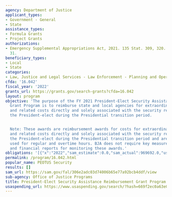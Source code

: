 ```yaml
---
agency: Department of Justice
applicant_types:
- Government - General
- State
assistance_types:
- Formula Grants
- Project Grants
authorizations:
- Emergency Supplemental Appropriations Act, 2021. 135 Stat. 309, 320. Pub. L. 117,
  31.
beneficiary_types:
- Local
- State
categories:
- Law, Justice and Legal Services - Law Enforcement - Planning and Operations
cfda: '16.042'
fiscal_year: '2022'
grants_url: https://grants.gov/search-grants?cfda=16.042
layout: program
objective: 'The purpose of the FY 2021 President-Elect Security Assistance Reimbursement
  Grant Program is to reimburse state and local agencies for extraordinary law enforcement
  and related costs directly and solely associated with the security required to protect
  the President-elect during the Presidential transition period.


  Note: These awards are reimbursement awards for costs for extraordinary law enforcement
  and related costs directly and solely associated with the security required to protect
  the President-elect during the Presidential transition period and are generally
  used for regular and overtime hours. BJA does not require key measures beyond narrative
  and financial reports for monitoring these awards.'
obligations: '[{"x":"2022","sam_estimate":0.0,"sam_actual":969692.0,"usa_spending_actual":1038916.0},{"x":"2023","sam_estimate":0.0,"sam_actual":0.0,"usa_spending_actual":0.0},{"x":"2024","sam_estimate":0.0,"sam_actual":0.0,"usa_spending_actual":-1038916.0}]'
permalink: /program/16.042.html
popular_name: PEOTUS Security
results: []
sam_url: https://sam.gov/fal/306e2adc03d74006b65e77a92bcb4ddf/view
sub-agency: Office of Justice Programs
title: President-Elect Security Assistance Reimbursement Grant Program
usaspending_url: https://www.usaspending.gov/search/?hash=669f2ec0a63e0b0f47530e3155734dcd
---
```

